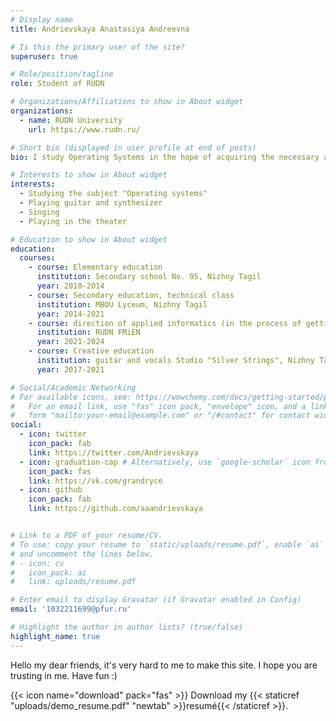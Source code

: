 ```yaml
---
# Display name
title: Andrievskaya Anastasiya Andreevna

# Is this the primary user of the site?
superuser: true

# Role/position/tagline
role: Student of RUDN 

# Organizations/Affiliations to show in About widget
organizations:
  - name: RUDN University
    url: https://www.rudn.ru/

# Short bio (displayed in user profile at end of posts)
bio: I study Operating Systems in the hope of acquiring the necessary and useful skills.

# Interests to show in About widget
interests:
  - Studying the subject "Operating systems"
  - Playing guitar and synthesizer
  - Singing
  - Playing in the theater

# Education to show in About widget
education:
  courses:
    - course: Elementary education
      institution: Secondary school No. 95, Nizhny Tagil
      year: 2010-2014
    - course: Secondary education, technical class 
      institution: MBOU Lyceum, Nizhny Tagil
      year: 2014-2021
    - course: direction of applied informatics (in the process of getting education)  higher education, Moscow
      institution: RUDN FMiEN
      year: 2021-2024
    - course: Creative education
      institution: guitar and vocals Studio "Silver Strings", Nizhny Tagil
      year: 2017-2021

# Social/Academic Networking
# For available icons, see: https://wowchemy.com/docs/getting-started/page-builder/#icons
#   For an email link, use "fas" icon pack, "envelope" icon, and a link in the
#   form "mailto:your-email@example.com" or "/#contact" for contact widget.
social:
  - icon: twitter
    icon_pack: fab
    link: https://twitter.com/Andrievskaya
  - icon: graduation-cap # Alternatively, use `google-scholar` icon from `ai` icon pack
    icon_pack: fas
    link: https://vk.com/grandryce
  - icon: github
    icon_pack: fab
    link: https://github.com/aaandrievskaya


# Link to a PDF of your resume/CV.
# To use: copy your resume to `static/uploads/resume.pdf`, enable `ai` icons in `params.toml`,
# and uncomment the lines below.
# - icon: cv
#   icon_pack: ai
#   link: uploads/resume.pdf

# Enter email to display Gravatar (if Gravatar enabled in Config)
email: '1032211699@pfur.ru'

# Highlight the author in author lists? (true/false)
highlight_name: true
---
```


Hello my dear friends, it's very hard to me to make this site. I hope you are trusting in me. Have fun :)

{{< icon name="download" pack="fas" >}} Download my {{< staticref "uploads/demo_resume.pdf" "newtab" >}}resumé{{< /staticref >}}.
